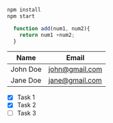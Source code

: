 <!-- Github Markdown -->

<!-- Code Blocks -->

```bash
npm install
npm start
```

```javascript
  function add(num1, num2){
    return num1 +num2;
  }
```

<!-- Tables -->

| Name	   | Email           |
| -------- | --------------- |
| John Doe |	john@gmail.com |
| Jane Doe |	jane@gmail.com |

<!-- Task Lists -->

* [x] Task 1
* [x] Task 2
* [ ] Task 3